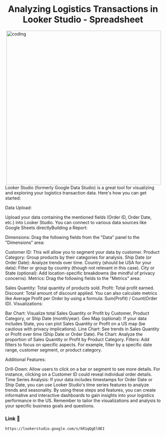 <h1 align="center">Analyzing Logistics Transactions in Looker Studio - Spreadsheet</h1>
 
  <img align="right" alt="coding" width="500" src="https://media.giphy.com/media/v1.Y2lkPTc5MGI3NjExdWlnNjR6bGVtMGoyaDlweTBhMzdpN2VkeHdvMGVxYWtkdG51Mmd6eiZlcD12MV9pbnRlcm5hbF9naWZfYnlfaWQmY3Q9Zw/Xp2aMizmMYaMo/giphy.gif">
  
Looker Studio (formerly Google Data Studio) is a great tool for visualizing and exploring your logistics transaction data. Here's how you can get started:

Data Upload:

Upload your data containing the mentioned fields (Order ID, Order Date, etc.) into Looker Studio. You can connect to various data sources like Google Sheets directlyBuilding a Report:

Dimensions: Drag the following fields from the "Data" panel to the "Dimensions" area:

Customer ID: This will allow you to segment your data by customer.
Product Category: Group products by their categories for analysis.
Ship Date (or Order Date): Analyze trends over time.
Country (should be USA for your data): Filter or group by country (though not relevant in this case).
City or State (optional): Add location-specific breakdowns (be mindful of privacy concerns).
Metrics: Drag the following fields to the "Metrics" area:

Sales Quantity: Total quantity of products sold.
Profit: Total profit earned.
Discount: Total amount of discount applied.
You can also calculate metrics like Average Profit per Order by using a formula: Sum(Profit) / Count(Order ID).
Visualizations:

Bar Chart: Visualize total Sales Quantity or Profit by Customer, Product Category, or Ship Date (month/year).
Geo Map (optional): If your data includes State, you can plot Sales Quantity or Profit on a US map (be cautious with privacy implications).
Line Chart: See trends in Sales Quantity or Profit over time (Ship Date or Order Date).
Pie Chart: Analyze the proportion of Sales Quantity or Profit by Product Category.
Filters: Add filters to focus on specific aspects. For example, filter by a specific date range, customer segment, or product category.

Additional Features:

Drill-Down: Allow users to click on a bar or segment to see more details. For instance, clicking on a Customer ID could reveal individual order details.
Time Series Analysis: If your data includes timestamps for Order Date or Ship Date, you can use Looker Studio's time series features to analyze trends and seasonality.
By using these steps and features, you can create informative and interactive dashboards to gain insights into your logistics performance in the US. Remember to tailor the visualizations and analysis to your specific business goals and questions.

### Link 🤖
```bash
https://lookerstudio.google.com/s/kR1qQgEl0EI
```
